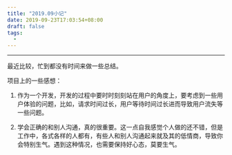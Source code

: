 ```yaml
---
title: "2019.09小记"
date: 2019-09-23T17:03:54+08:00
draft: false
tags: 
  - 
---
```

----

最近比较，忙到都没有时间来做一些总结。

项目上的一些感想：

1. 作为一个开发，开发的过程中要时时刻刻站在用户的角度上，要考虑到一些用户体验的问题，比如，请求时间过长，用户等待时间过长进而导致用户流失等一些问题。

2. 学会正确的和别人沟通，真的很重要。这一点自我感觉个人做的还不错，但是工作中，各式各样的人都有，有些人和别人沟通起来就及其的低情商，导致你会特别生气。遇到这种情况，也需要保持好心态，莫要生气。

